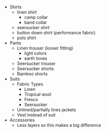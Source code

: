 - Shirts
	- linen shirt
		- camp collar
		- band collar
	- seersucker shirt
	- button down shirt (performance fabric)
	- polo shirt
- Pants
	- Linen trouser (looser fitting)
		- light colors
		- earth tones
	- Seersucker trouser
	- Seersucker shorts
	- Bamboo shorts
- Suits
	- Fabric Types
		- Linen
		- Tropical wool
		- Fresco
		- Seersucker
	- Unlined/partially lines jackets
	- Vest instead of suit
- Accessories
	- Less layers so this makes a big difference


